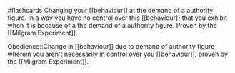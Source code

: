 #flashcards 
Changing your [[behaviour]] at the demand of a authority figure. In a way you have no control over this [[behaviour]] that you exhibit when it is because of a the demand of a authority figure. Proven by the [[Milgram Experiment]].

Obedience::Change in [[behaviour]] due to demand of authority figure wherein you aren't necessarily in control over you [[behaviour]], proven by the [[Milgram Experiment]].